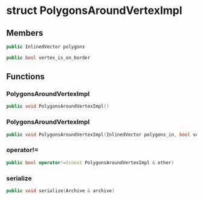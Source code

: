 # struct PolygonsAroundVertexImpl


## Members

```cpp
public InlinedVector polygons

```

```cpp
public bool vertex_is_on_border

```



## Functions

### PolygonsAroundVertexImpl

```cpp
public void PolygonsAroundVertexImpl()
```


### PolygonsAroundVertexImpl

```cpp
public void PolygonsAroundVertexImpl(InlinedVector polygons_in, bool vertex_is_on_border_in)
```


### operator!=

```cpp
public bool operator!=(const PolygonsAroundVertexImpl & other)
```


### serialize

```cpp
public void serialize(Archive & archive)
```




